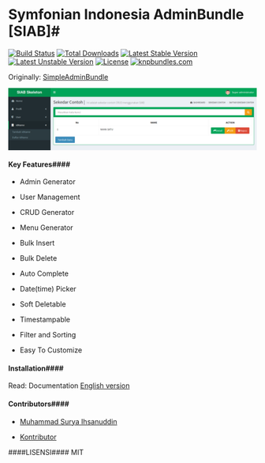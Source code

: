 # Symfonian Indonesia AdminBundle [SIAB]#

[![Build Status](https://travis-ci.org/SymfonyId/AdminBundle.svg?branch=master)](https://travis-ci.org/SymfonyId/AdminBundle)
[![Total Downloads](https://poser.pugx.org/symfonyid/admin-bundle/downloads)](https://packagist.org/packages/symfonyid/admin-bundle) 
[![Latest Stable Version](https://poser.pugx.org/symfonyid/admin-bundle/v/stable)](https://packagist.org/packages/symfonyid/admin-bundle) 
[![Latest Unstable Version](https://poser.pugx.org/symfonyid/admin-bundle/v/unstable)](https://packagist.org/packages/symfonyid/admin-bundle) 
[![License](https://poser.pugx.org/symfonyid/admin-bundle/license)](https://packagist.org/packages/symfonyid/admin-bundle)
[![knpbundles.com](http://knpbundles.com/SymfonyId/AdminBundle/badge-short)](http://knpbundles.com/SymfonyId/AdminBundle)

Originally: [SimpleAdminBundle](https://github.com/ihsanudin/SimpleAdminBundle)

<img src="AdminBundle.png" alt="AdminBundle speedup your development circle" title="SymfonianIndonesiaAdminBundle" align="center" />

#### Key Features####

+ Admin Generator

+ User Management

+ CRUD Generator

+ Menu Generator

+ Bulk Insert

+ Bulk Delete

+ Auto Complete

+ Date(time) Picker

+ Soft Deletable

+ Timestampable

+ Filter and Sorting

+ Easy To Customize

#### Installation####

Read: Documentation [English version](Resources/doc/en/instalation.md)

#### Contributors####
 
+ [Muhammad Surya Ihsanuddin](https://github.com/ihsanudin)

+ [Kontributor](https://github.com/SymfonyId/AdminBundle/graphs/contributors)

####LISENSI####
MIT
